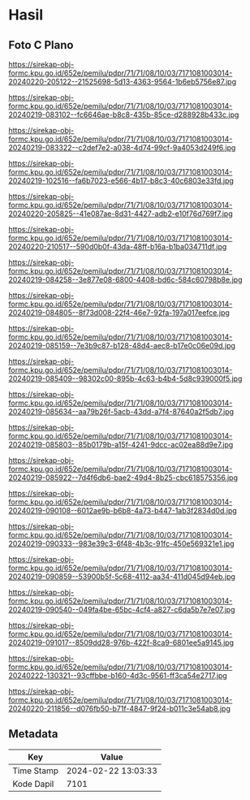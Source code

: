 # Hasil

## Foto C Plano

https://sirekap-obj-formc.kpu.go.id/652e/pemilu/pdpr/71/71/08/10/03/7171081003014-20240220-205122--21525698-5d13-4363-9564-1b6eb5756e87.jpg

https://sirekap-obj-formc.kpu.go.id/652e/pemilu/pdpr/71/71/08/10/03/7171081003014-20240219-083102--fc6646ae-b8c8-435b-85ce-d288928b433c.jpg

https://sirekap-obj-formc.kpu.go.id/652e/pemilu/pdpr/71/71/08/10/03/7171081003014-20240219-083322--c2def7e2-a038-4d74-99cf-9a4053d249f6.jpg

https://sirekap-obj-formc.kpu.go.id/652e/pemilu/pdpr/71/71/08/10/03/7171081003014-20240219-102516--fa6b7023-e566-4b17-b8c3-40c6803e33fd.jpg

https://sirekap-obj-formc.kpu.go.id/652e/pemilu/pdpr/71/71/08/10/03/7171081003014-20240220-205825--41e087ae-8d31-4427-adb2-e10f76d769f7.jpg

https://sirekap-obj-formc.kpu.go.id/652e/pemilu/pdpr/71/71/08/10/03/7171081003014-20240220-210517--590d0b0f-43da-48ff-b16a-b1ba034711df.jpg

https://sirekap-obj-formc.kpu.go.id/652e/pemilu/pdpr/71/71/08/10/03/7171081003014-20240219-084258--3e877e08-6800-4408-bd6c-584c60798b8e.jpg

https://sirekap-obj-formc.kpu.go.id/652e/pemilu/pdpr/71/71/08/10/03/7171081003014-20240219-084805--8f73d008-22f4-46e7-92fa-197a017eefce.jpg

https://sirekap-obj-formc.kpu.go.id/652e/pemilu/pdpr/71/71/08/10/03/7171081003014-20240219-085159--7e3b9c87-b128-48d4-aec8-b17e0c06e09d.jpg

https://sirekap-obj-formc.kpu.go.id/652e/pemilu/pdpr/71/71/08/10/03/7171081003014-20240219-085409--98302c00-895b-4c63-b4b4-5d8c939000f5.jpg

https://sirekap-obj-formc.kpu.go.id/652e/pemilu/pdpr/71/71/08/10/03/7171081003014-20240219-085634--aa79b26f-5acb-43dd-a7f4-87640a2f5db7.jpg

https://sirekap-obj-formc.kpu.go.id/652e/pemilu/pdpr/71/71/08/10/03/7171081003014-20240219-085803--85b0179b-a15f-4241-9dcc-ac02ea88d9e7.jpg

https://sirekap-obj-formc.kpu.go.id/652e/pemilu/pdpr/71/71/08/10/03/7171081003014-20240219-085922--7d4f6db6-bae2-49d4-8b25-cbc618575356.jpg

https://sirekap-obj-formc.kpu.go.id/652e/pemilu/pdpr/71/71/08/10/03/7171081003014-20240219-090108--6012ae9b-b6b8-4a73-b447-1ab3f2834d0d.jpg

https://sirekap-obj-formc.kpu.go.id/652e/pemilu/pdpr/71/71/08/10/03/7171081003014-20240219-090333--983e39c3-6f48-4b3c-91fc-450e569321e1.jpg

https://sirekap-obj-formc.kpu.go.id/652e/pemilu/pdpr/71/71/08/10/03/7171081003014-20240219-090859--53900b5f-5c68-4112-aa34-411d045d94eb.jpg

https://sirekap-obj-formc.kpu.go.id/652e/pemilu/pdpr/71/71/08/10/03/7171081003014-20240219-090540--049fa4be-65bc-4cf4-a827-c6da5b7e7e07.jpg

https://sirekap-obj-formc.kpu.go.id/652e/pemilu/pdpr/71/71/08/10/03/7171081003014-20240219-091017--8509dd28-976b-422f-8ca9-6801ee5a9145.jpg

https://sirekap-obj-formc.kpu.go.id/652e/pemilu/pdpr/71/71/08/10/03/7171081003014-20240222-130321--93cffbbe-b160-4d3c-9561-ff3ca54e2717.jpg

https://sirekap-obj-formc.kpu.go.id/652e/pemilu/pdpr/71/71/08/10/03/7171081003014-20240220-211856--d076fb50-b71f-4847-9f24-b011c3e54ab8.jpg


## Metadata

| Key        | Value               |
| ---------- | ------------------- |
| Time Stamp | 2024-02-22 13:03:33 |
| Kode Dapil | 7101                |



